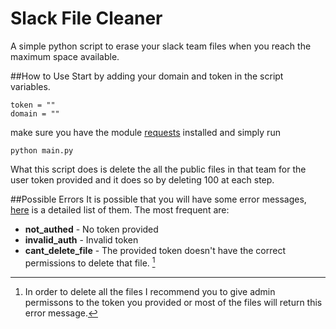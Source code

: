# Slack File Cleaner
A simple python script to erase your slack team files when you reach the maximum space available.

##How to Use
Start by adding your domain and token in the script variables.

	token = ""
	domain = ""
	
make sure you have the module [requests](http://docs.python-requests.org/en/master/user/install/) installed and simply run
	
	python main.py
	
What this script does is delete the all the public files in that team for the user token provided and it does so by deleting 100 at each step.

##Possible Errors
It is possible that you will have some error messages, [here](https://api.slack.com/methods/files.delete) is a detailed list of them.
The most frequent are:

* **not_authed** - No token provided
* **invalid_auth** - Invalid token
* **cant\_delete\_file** - The provided token doesn't have the correct permissions to delete that file. [^permissions]

[^permissions]: In order to delete all the files I recommend you to give admin permissons to the token you provided or most of the files will return this error message.